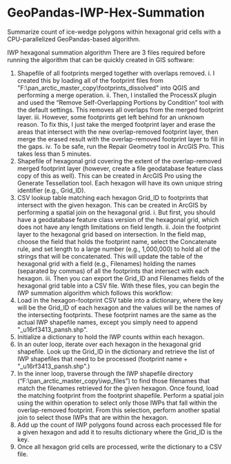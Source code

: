 # GeoPandas-IWP-Hex-Summation
Summarize count of ice-wedge polygons within hexagonal grid cells with a CPU-parallelized GeoPandas-based algorithm.

IWP hexagonal summation algorithm
There are 3 files required before running the algorithm that can be quickly created in GIS software:
1)	Shapefile of all footprints merged together with overlaps removed. 
i.	I created this by loading all of the footprint files from "F:\pan_arctic_master_copy\footprints_dissolved" into QGIS and performing a merge operation. 
ii.	Then, I installed the ProcessX plugin and used the “Remove Self-Overlapping Portions by Condition” tool with the default settings. This removes all overlaps from the merged footprint layer. 
iii.	However, some footprints get left behind for an unknown reason. To fix this, I just take the merged footprint layer and erase the areas that intersect with the new overlap-removed footprint layer, then merge the erased result with the overlap-removed footprint layer to fill in the gaps. 
iv.	To be safe, run the Repair Geometry tool in ArcGIS Pro. This takes less than 5 minutes.
2)	Shapefile of hexagonal grid covering the extent of the overlap-removed merged footprint layer (however, create a file geodatabase feature class copy of this as well). This can be created in ArcGIS Pro using the Generate Tessellation tool. Each hexagon will have its own unique string identifier (e.g., Grid_ID).
3)	CSV lookup table matching each hexagon Grid_ID to footprints that intersect with the given hexagon. This can be created in ArcGIS by performing a spatial join on the hexagonal grid. 
i.	But first, you should have a geodatabase feature class version of the hexagonal grid, which does not have any length limitations on field length. 
ii.	Join the footprint layer to the hexagonal grid based on intersection. In the field map, choose the field that holds the footprint name, select the Concatenate rule, and set length to a large number (e.g., 1,000,000) to hold all of the strings that will be concatenated. This will update the table of the hexagonal grid with a field (e.g., Filenames) holding the names (separated by commas) of all the footprints that intersect with each hexagon. 
iii.	Then you can export the Grid_ID and Filenames fields of the hexagonal grid table into a CSV file.
With these files, you can begin the IWP summation algorithm which follows this workflow:
1)	Load in the hexagon-footprint CSV table into a dictionary, where the key will be the Grid_ID of each hexagon and the values will be the names of the intersecting footprints. These footprint names are the same as the actual IWP shapefile names, except you simply need to append "_u16rf3413_pansh.shp".
2)	Initialize a dictionary to hold the IWP counts within each hexagon.
3)	In an outer loop, iterate over each hexagon in the hexagonal grid shapefile. Look up the Grid_ID in the dictionary and retrieve the list of IWP shapefiles that need to be processed (footprint name + "_u16rf3413_pansh.shp".) 
4)	In the inner loop, traverse through the IWP shapefile directory (“F:\pan_arctic_master_copy\iwp_files”) to find those filenames that match the filenames retrieved for the given hexagon. Once found, load the matching footprint from the footprint shapefile. Perform a spatial join using the within operation to select only those IWPs that fall within the overlap-removed footprint. From this selection, perform another spatial join to select those IWPs that are within the hexagon. 
5)	Add up the count of IWP polygons found across each processed file for a given hexagon and add it to results dictionary where the Grid_ID is the key.
6)	Once all hexagon grid cells are processed, write the dictionary to a CSV file.
